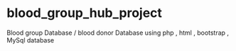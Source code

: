 # blood_group_hub_project
Blood group Database / blood donor Database using php , html , bootstrap , MySql database

